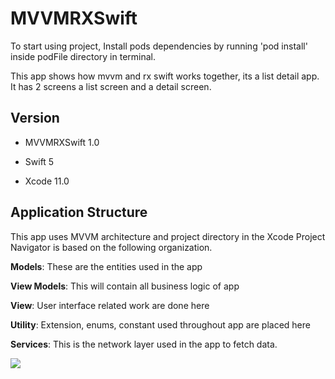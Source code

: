 # MVVMRXSwift
To start using project, Install pods dependencies by running 'pod install' inside podFile directory in terminal.

This app shows how mvvm and rx swift works together, its a list detail app. It has 2 screens a list screen and a detail screen.

## Version

* MVVMRXSwift 1.0

* Swift 5

* Xcode 11.0

## Application Structure
This app uses MVVM architecture and project directory in the Xcode Project Navigator is based on the following organization.

**Models**:  These are the entities used in the app

**View Models**:  This will contain all business logic of app

**View**:  User interface related work are done here

**Utility**:  Extension, enums, constant used throughout app are placed here

**Services**:  This is the network layer used in the app to fetch data.

![](MVVMRXSwift/MVVMRXSwift/MVVMRXSwift/Images/App_flow.png)
